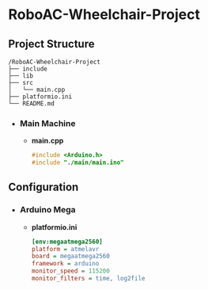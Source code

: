 # RoboAC-Wheelchair-Project
## Project Structure
```
/RoboAC-Wheelchair-Project
├── include
├── lib
├── src
│   └── main.cpp
├── platformio.ini
└── README.md
```
- ### Main Machine
  - **main.cpp**
    ```cpp
    #include <Arduino.h>
    #include "./main/main.ino"
    ```

## Configuration
- ### Arduino Mega
  - **platformio.ini**
    ```ini
    [env:megaatmega2560]
    platform = atmelavr
    board = megaatmega2560
    framework = arduino
    monitor_speed = 115200
    monitor_filters = time, log2file
    ```
